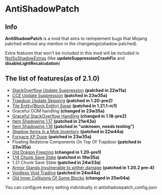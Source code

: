 # AntiShadowPatch

## Info

**AntiShadowPatch** is a mod that aims to reimplement bugs that Mojang patched without any mention in the changelogs(shadow patched).

Extra features that won't be included in this mod will be included in [NotSoShadowExtras](https://modrinth.com/mod/notsoshadowextras) (like **updateSuppressionCrashFix** and
**disableLightRecalculation**)

## The list of features(as of 2.1.0)
* [StackOverflow Update Suppression](https://www.youtube.com/watch?v=Dtke-Co5HFM) **(patched in 22w11a)**
* [CCE Update Suppression](https://www.youtube.com/watch?v=f4ty-PZcvrI) **(patched in 23w35a)**
* [Trapdoor Update Skipping](https://www.youtube.com/watch?v=hZEOyZ3CEXY) **(patched in 1.20-pre2)**
* [Tile Entity(Block Entity) Swap](https://www.youtube.com/watch?v=EpTaffAuVz4) **(patched in 1.21.1-rc1)**
* Graceful OOM handling **(changed in 23w35a)**
* [Graceful StackOverflow Handling](https://bugs.mojang.com/browse/MC-248200) **(changed in 1.18-pre2)**
* [Item Shadowing 1.17](https://www.youtube.com/watch?v=oz2u7YMPjF4) **(patched in 21w43a)**
* [Item Shadowing 1.18](https://www.youtube.com/watch?v=gLQP_qfkjoQ) **(patched in "unknown, needs testing")**
* [Shadow Items in a Mob Inventory](https://www.youtube.com/watch?v=ICA2NmzYE6g) **(patched in 22w44a)**
* [Furnace XP Dupe](https://youtu.be/p5awe_hOp08?si=ptoHr59GWVnVhPdU&t=265) **(patched in 23w35a)**
* Floating Redstone Components On Top Of Trapdoor **(patched in 23w35a)**
* [Old Dragon Freezing](https://www.youtube.com/watch?v=kxHpyV95rB0) **(changed in 1.20-pre1)**
* [1.14 Chunk Save State](https://www.youtube.com/watch?v=uw7vEGhKoH8) **(patched in 19w35a)**
* 1.21 Chunk Save State **(patched in 24w33a)**
* [Armor Stands invulnerable to wither damage](https://www.youtube.com/watch?v=Qjtqd9EjvaA) **(patched in 1.20.2 pre-4)**
* [Voidless Void Trading](https://www.youtube.com/watch?v=t79t8M6ypHI) **(patched in 24w44a)**
* [Old Inner Collisions Of Some Blocks](https://bugs.mojang.com/browse/MC/issues/MC-295395) **(changed in 25w04a)**

You can configure every setting individually in antishadowpatch_config.json
